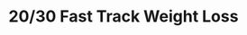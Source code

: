 ---
title: "20/30 Fast Track Weight Loss"
url: /durham/20-30-fast-track-weight-loss-audubon-lake-drive/
shop: Allgemein
---